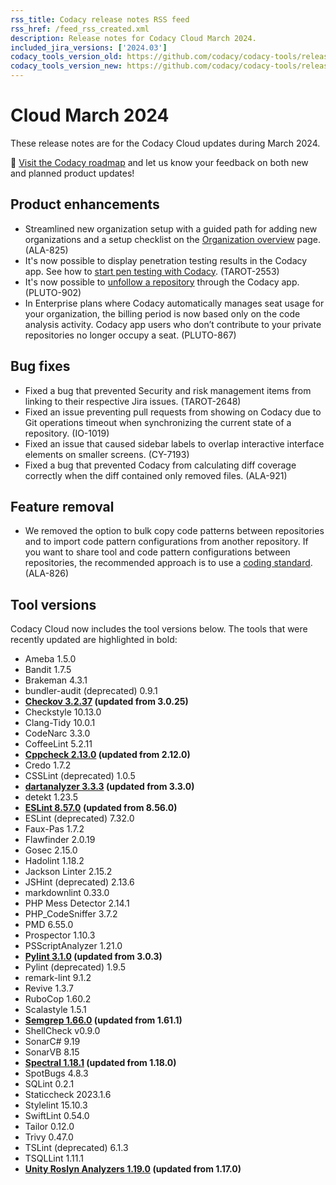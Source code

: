 ```yaml
---
rss_title: Codacy release notes RSS feed
rss_href: /feed_rss_created.xml
description: Release notes for Codacy Cloud March 2024.
included_jira_versions: ['2024.03']
codacy_tools_version_old: https://github.com/codacy/codacy-tools/releases/tag/7.10.234
codacy_tools_version_new: https://github.com/codacy/codacy-tools/releases/tag/7.10.272
---
```


# Cloud March 2024

These release notes are for the Codacy Cloud updates during March 2024.

📢 [Visit the Codacy roadmap](https://roadmap.codacy.com) and <span class="skip-vale">let us know</span> your feedback on both new and planned product updates!

<!-- TODO Await confirmation on the following tasks:
-   https://codacy.atlassian.net/browse/TCE-890
-->

## Product enhancements

-   Streamlined new organization setup with a guided path for adding new organizations and a setup checklist on the [Organization overview](../../organizations/organization-overview.md) page. (ALA-825)
-   It's now possible to display penetration testing results in the Codacy app. See how to [start pen testing with Codacy](https://go.codacy.com/pen-testing-product). (TAROT-2553)
-   It's now possible to [unfollow a repository](../../organizations/managing-repositories.md#follow-unfollow) through the Codacy app. (PLUTO-902)
-   In Enterprise plans where Codacy automatically manages seat usage for your organization, the billing period is now based only on the code analysis activity. Codacy app users who don’t contribute to your private repositories no longer occupy a seat. (PLUTO-867)

## Bug fixes

-   Fixed a bug that prevented Security and risk management items from linking to their respective Jira issues. (TAROT-2648)
-   Fixed an issue preventing pull requests from showing on Codacy due to Git operations timeout when synchronizing the current state of a repository. (IO-1019)
-   Fixed an issue that caused sidebar labels to overlap interactive interface elements on smaller screens. (CY-7193)
-   Fixed a bug that prevented Codacy from calculating diff coverage correctly when the diff contained only removed files. (ALA-921)

## Feature removal

-   We removed the option to bulk copy code patterns between repositories and to import code pattern configurations from another repository. If you want to share tool and code pattern configurations between repositories, the recommended approach is to use a [coding standard](../../organizations/using-coding-standards.md). (ALA-826)

## Tool versions

Codacy Cloud now includes the tool versions below. The tools that were recently updated are highlighted in bold:

-   Ameba 1.5.0
-   Bandit 1.7.5
-   Brakeman 4.3.1
-   bundler-audit (deprecated) 0.9.1
-   **[Checkov 3.2.37](https://github.com/bridgecrewio/checkov/releases/tag/3.2.37) (updated from 3.0.25)**
-   Checkstyle 10.13.0
-   Clang-Tidy 10.0.1
-   CodeNarc 3.3.0
-   CoffeeLint 5.2.11
-   **[Cppcheck 2.13.0](https://github.com/danmar/cppcheck/releases/tag/2.13.0) (updated from 2.12.0)**
-   Credo 1.7.2
-   CSSLint (deprecated) 1.0.5
-   **[dartanalyzer 3.3.3](https://github.com/dart-lang/sdk/blob/main/CHANGELOG.md) (updated from 3.3.0)**
-   detekt 1.23.5
-   **[ESLint 8.57.0](https://github.com/eslint/eslint/releases/tag/v8.57.0) (updated from 8.56.0)**
-   ESLint (deprecated) 7.32.0
-   Faux-Pas 1.7.2
-   Flawfinder 2.0.19
-   Gosec 2.15.0
-   Hadolint 1.18.2
-   Jackson Linter 2.15.2
-   JSHint (deprecated) 2.13.6
-   markdownlint 0.33.0
-   PHP Mess Detector 2.14.1
-   PHP_CodeSniffer 3.7.2
-   PMD 6.55.0
-   Prospector 1.10.3
-   PSScriptAnalyzer 1.21.0
-   **[Pylint 3.1.0](https://github.com/pylint-dev/pylint/releases/tag/v3.1.0) (updated from 3.0.3)**
-   Pylint (deprecated) 1.9.5
-   remark-lint 9.1.2
-   Revive 1.3.7
-   RuboCop 1.60.2
-   Scalastyle 1.5.1
-   **[Semgrep 1.66.0](https://github.com/semgrep/semgrep/releases/tag/v1.66.0) (updated from 1.61.1)**
-   ShellCheck v0.9.0
-   SonarC# 9.19
-   SonarVB 8.15
-   **[Spectral 1.18.1](https://github.com/stoplightio/spectral/releases/tag/%40stoplight%2Fspectral-rulesets-1.18.1) (updated from 1.18.0)**
-   SpotBugs 4.8.3
-   SQLint 0.2.1
-   Staticcheck 2023.1.6
-   Stylelint 15.10.3
-   SwiftLint 0.54.0
-   Tailor 0.12.0
-   Trivy 0.47.0
-   TSLint (deprecated) 6.1.3
-   TSQLLint 1.11.1
-   **[Unity Roslyn Analyzers 1.19.0](https://github.com/microsoft/Microsoft.Unity.Analyzers/releases/tag/1.19.0) (updated from 1.17.0)**
